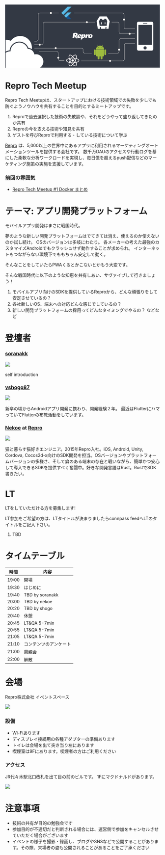 ![](/meetups/2/images/repro-tech-meetup-banner.png)

# Repro Tech Meetup

Repro Tech Meetupは、スタートアップにおける技術領域での失敗を少しでも防ぐようノウハウを共有することを目的とするミートアップです。

1. Reproで過去選択した技術の失敗談や、それをどうやって盛り返してきたのか共有
1. Reproの今を支える技術や知見を共有
1. ゲストを呼びReproで利用する・している技術について学ぶ

[Repro](https://repro.io) は、5,000以上の世界中にあるアプリに利用されるマーケティングオートメーションツールを提供する会社です。
数千万DAUのアクセスや行動ログを基にした柔軟な分析ワークロードを実現し、毎日億を超えるpush配信などのマーケティング施策の実施を支援しています。

### 前回の雰囲気

- [Repro Tech Meetup #1 Docker まとめ](https://togetter.com/li/1251270)

# テーマ: アプリ開発プラットフォーム

モバイルアプリ開発はまさに戦国時代。

夢のような新しい開発プラットフォームはでてきては消え、使えるのか使えないのか試し続け。
OSのバージョンは多岐にわたり。
各メーカーの考えた最強のカスタマイズAndroidでもクラッシュせず動作することが求められ。
インターネットもつながらない環境下でももちろん安定して動く。

そんなことをしていたらPWAくるとかこないとかもう大変です。

そんな戦国時代に以下のような知恵を共有しあい、サヴァイブして行きましょう！

1. モバイルアプリ向けのSDKを提供しているReproから、どんな頑張りをして安定させているの？
1. 各社新しいOS、端末への対応どんな感じでしているの？
1. 新しい開発プラットフォームの採用ってどんなタイミングでやるの？
などなど

# 登壇者

### [soranakk](https://twitter.com/soranakk)

![](https://avatars2.githubusercontent.com/u/3930307?s=200&v=4)

self introduction

### [yshogo87](https://twitter.com/yshogo87)

![](https://avatars1.githubusercontent.com/u/24387865?s=200&v=4)

新卒の頃からAndroidアプリ開発に携わり、開発経験２年。
最近はFlutterにハマっていてFlutterの布教活動をしています。

### [Nekoe](https://github.com/morou) at [Repro](https://repro.io)

![](https://avatars1.githubusercontent.com/u/2016793?s=200&v=4)

猫と暮らす猫好きエンジニア。2015年Repro入社。iOS, Android, Unity, Cordova, Cocos2d-x向けのSDK開発を担当。OSバージョンやプラットフォームバージョンの多様さ、そして癖のある端末の存在と戦いながら、簡単かつ安心して導入できるSDKを提供すべく奮闘中。好きな開発言語はRust。RustでSDK書きたい。

# LT

LTをしていただける方を募集します!

LT参加をご希望の方は、LTタイトルが決まりましたらconnpass feedへLTのタイトルをご記入下さい。

1. TBD

# タイムテーブル

時間  | 内容
---   | ---
19:00 | 開場
19:30 | はじめに
19:40 | TBD by soranakk
20:00 | TBD by nekoe
20:20 | TBD by shogo
20:40 | 休憩
20:45 | LT&QA 5-7min
20:55 | LT&QA 5-7min
21:05 | LT&QA 5-7min
21:10 | コンテンツのアンケート
21:00 | 懇親会
22:00 | 解散

# 会場

Repro株式会社 イベントスペース

![](https://github.com/reproio/repro-tech-meetup/blob/master/assets/images/repro-event-space.png?raw=true)

### 設備

- Wi-Fiあります
- ディスプレイ接続用の各種アダプターの準備あります
- トイレは会場を出て突き当り左にあります
- 喫煙室は9Fにあります。喫煙者の方はご利用ください

### アクセス

JR代々木駅北口改札を出て目の前のビルです。
1Fにマクドナルドがあります。

![](https://github.com/reproio/repro-tech-meetup/blob/master/assets/images/repro-access-1.png?raw=true)

# 注意事項

- 技術の共有が目的の勉強会です
- 参加目的が不適切だと判断される場合には、運営側で参加をキャンセルさせていただく場合がございます
- イベントの様子を撮影・録画し、ブログやSNSなどで公開することがあります。その際、来場者の姿も公開されることがあることをご了承ください

